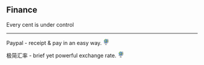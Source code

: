 ## Finance

Every cent is under control

---

Paypal - receipt & pay in an easy way. ![](../assets/earth-globe.png)

极简汇率 - brief yet powerful exchange rate. ![](../assets/earth-globe.png)
